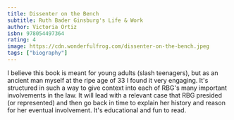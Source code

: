 ```yaml
---
title: Dissenter on the Bench
subtitle: Ruth Bader Ginsburg's Life & Work
author: Victoria Ortiz
isbn: 978054497364
rating: 4
image: https://cdn.wonderfulfrog.com/dissenter-on-the-bench.jpeg
tags: ["biography"]
---
```


I believe this book is meant for young adults (slash teenagers), but as an ancient man myself at the ripe age of 33 I found it very engaging. It's structured in such a way to give context into each of RBG's many important involvements in the law. It will lead with a relevant case that RBG presided (or represented) and then go back in time to explain her history and reason for her eventual involvement. It's educational and fun to read.
